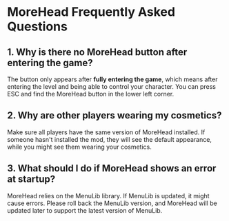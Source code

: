 # MoreHead Frequently Asked Questions

## 1. Why is there no MoreHead button after entering the game?
The button only appears after **fully entering the game**, which means after entering the level and being able to control your character. You can press ESC and find the MoreHead button in the lower left corner.

## 2. Why are other players wearing my cosmetics?
Make sure all players have the same version of MoreHead installed. If someone hasn't installed the mod, they will see the default appearance, while you might see them wearing your cosmetics.

## 3. What should I do if MoreHead shows an error at startup?
MoreHead relies on the MenuLib library. If MenuLib is updated, it might cause errors. Please roll back the MenuLib version, and MoreHead will be updated later to support the latest version of MenuLib.
